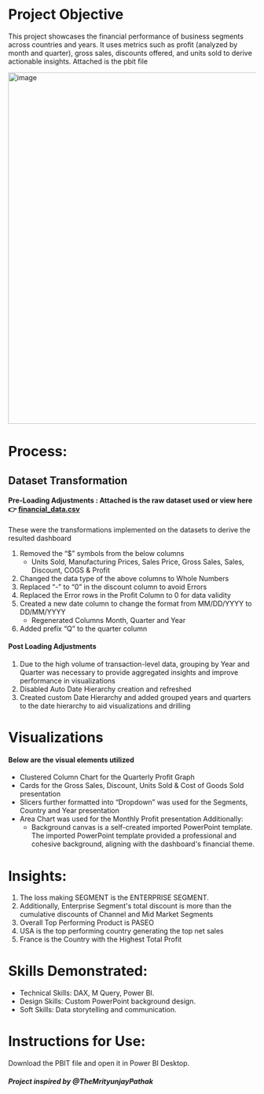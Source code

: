 # Project Objective
This project showcases the financial performance of business segments across countries and years. It uses metrics such as profit (analyzed by month and quarter), gross sales, discounts offered, and units sold to derive actionable insights. Attached is the pbit file

<img width="715" alt="image" src="https://github.com/user-attachments/assets/18f8a9e6-a369-4aaa-acaa-d915490eff3c" />


# Process:
## Dataset Transformation
#### Pre-Loading Adjustments : Attached is the raw dataset used or view here 👉 [financial_data.csv](https://github.com/user-attachments/files/18391392/financial_data.csv)

These were the transformations implemented on the datasets to derive the resulted dashboard
1.  Removed the “$” symbols from the below columns
    - Units Sold, Manufacturing Prices, Sales Price, Gross Sales, Sales, Discount, COGS & Profit
2.  Changed the data type of the above columns to Whole Numbers
3.  Replaced “-” to “0” in the discount column to avoid Errors
4.  Replaced the Error rows in the Profit Column to 0 for data validity
5.  Created a new date column to change the format from MM/DD/YYYY to DD/MM/YYYY
    - Regenerated Columns Month, Quarter and Year
6. Added prefix “Q” to the quarter column
#### Post Loading Adjustments
1. Due to the high volume of transaction-level data, grouping by Year and Quarter was necessary to provide aggregated insights and improve performance in visualizations
2. Disabled Auto Date Hierarchy creation and refreshed
3. Created custom Date Hierarchy and added grouped years and quarters to the date hierarchy to aid visualizations and drilling

# Visualizations
#### Below are the visual elements utilized
- Clustered Column Chart for the Quarterly Profit Graph
- Cards for the Gross Sales, Discount, Units Sold & Cost of Goods Sold presentation
- Slicers further formatted into “Dropdown” was used for the Segments, Country and Year presentation
- Area Chart was used for the Monthly Profit presentation
Additionally:
    - Background canvas is a self-created imported PowerPoint template. The imported PowerPoint template provided a professional and cohesive background, aligning with the dashboard's financial theme.

# Insights:
1. The loss making SEGMENT is the ENTERPRISE SEGMENT.
2. Additionally, Enterprise Segment's total discount is more than the cumulative discounts of Channel and Mid Market Segments
3. Overall Top Performing Product is PASEO
4. USA is the top performing country generating the top net sales
5. France is the Country with the Highest Total Profit

# Skills Demonstrated:
- Technical Skills: DAX, M Query, Power BI.
- Design Skills: Custom PowerPoint background design.
- Soft Skills: Data storytelling and communication.

# Instructions for Use:
Download the PBIT file and open it in Power BI Desktop.

##### Project inspired by @TheMrityunjayPathak
